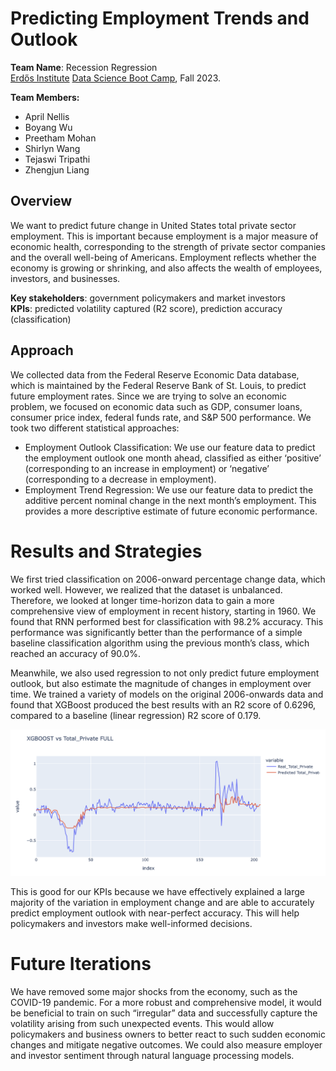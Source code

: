 # Predicting Employment Trends and Outlook
**Team Name**: Recession Regression  
[Erdős Institute](https://www.erdosinstitute.org/) [Data Science Boot Camp](https://www.erdosinstitute.org/programs/fall-2023/data-science-boot-camp), Fall 2023.

**Team Members:**
- April Nellis
- Boyang Wu
- Preetham Mohan
- Shirlyn Wang
- Tejaswi Tripathi
- Zhengjun Liang

## Overview
We want to predict future change in United States total private sector employment. This is important because employment is a major measure of economic health, corresponding to the strength of private sector companies and the overall well-being of Americans. Employment reflects whether the economy is growing or shrinking, and also affects the wealth of employees, investors, and businesses.  

**Key stakeholders**: government policymakers and market investors  
**KPIs**: predicted volatility captured (R2 score), prediction accuracy (classification)


## Approach
We collected data from the Federal Reserve Economic Data database, which is maintained by the Federal Reserve Bank of St. Louis, to predict future employment rates. Since we are trying to solve an economic problem, we focused on economic data such as GDP, consumer loans, consumer price index, federal funds rate, and S&P 500 performance. We took two different statistical approaches:

- Employment Outlook Classification: We use our feature data to predict the employment outlook one month ahead, classified as either ‘positive’ (corresponding to an increase in employment) or ‘negative’ (corresponding to a decrease in employment).
- Employment Trend Regression: We use our feature data to predict the additive percent nominal change in the next month’s employment. This provides a more descriptive estimate of future economic performance.

# Results and Strategies
We first tried classification on 2006-onward percentage change data, which worked well. However, we realized that the dataset is unbalanced. Therefore, we looked at longer time-horizon data to gain a more comprehensive view of employment in recent history, starting in 1960. We found that RNN performed best for classification with 98.2% accuracy. This performance was significantly better than the performance of a simple baseline classification algorithm using the previous month’s class, which reached an accuracy of 90.0%.  

Meanwhile, we also used regression to not only predict future employment outlook, but also estimate the magnitude of changes in employment over time. We trained a variety of models on the original 2006-onwards data and found that XGBoost produced the best results with an R2 score of 0.6296, compared to a baseline (linear regression) R2 score of 0.179.  

![](/Plots/XGBoostvsTotalPrivate.png)

This is good for our KPIs because we have effectively explained a large majority of the variation in employment change and are able to accurately predict employment outlook with near-perfect accuracy. This will help policymakers and investors make well-informed decisions.  


# Future Iterations
We have removed some major shocks from the economy, such as the COVID-19 pandemic. For a more robust and comprehensive model, it would be beneficial to train on such “irregular” data and successfully capture the volatility arising from such unexpected events. This would allow policymakers and business owners to better react to such sudden economic changes and mitigate negative outcomes. We could also measure employer and investor sentiment through natural language processing models.
